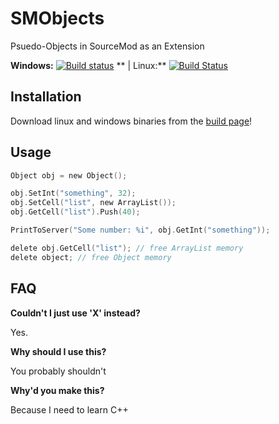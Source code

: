 # SMObjects
Psuedo-Objects in SourceMod as an Extension

**Windows:** [![Build status](https://ci.appveyor.com/api/projects/status/uauod4oikf96sjv7?svg=true)](https://ci.appveyor.com/project/Headline22/smobjects) ** | Linux:** [![Build Status](https://travis-ci.org/Headline22/SMObjects.svg?branch=master)](https://travis-ci.org/Headline22/SMObjects)
## Installation
Download linux and windows binaries from the [build page](http://michaelwflaherty.com/SMObjects/)!

## Usage

```c
Object obj = new Object();

obj.SetInt("something", 32); 
obj.SetCell("list", new ArrayList());
obj.GetCell("list").Push(40);

PrintToServer("Some number: %i", obj.GetInt("something"));

delete obj.GetCell("list"); // free ArrayList memory
delete object; // free Object memory
```
## FAQ
**Couldn't I just use 'X' instead?**

Yes.

**Why should I use this?**

You probably shouldn't

**Why'd you make this?**

Because I need to learn C++
